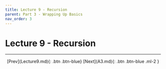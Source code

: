 ```yaml
---
title: Lecture 9 - Recursion
parent: Part 3 - Wrapping Up Basics
nav_order: 3
---
```


# Lecture 9 - Recursion

***

<span class="fs-4" style="text-align:center; display:block">
[Prev](Lecture9.md){: .btn .btn-blue}
[Next](A3.md){: .btn .btn-blue .ml-2 }
</span>